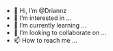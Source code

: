 - 👋 Hi, I’m @Driannz
- 👀 I’m interested in ...
- 🌱 I’m currently learning ...
- 💞️ I’m looking to collaborate on ...
- 📫 How to reach me ...

<!---
Driannz/Driannz is a ✨ special ✨ repository because its `README.md` (this file) appears on your GitHub profile.
You can click the Preview link to take a look at your changes.
--->
